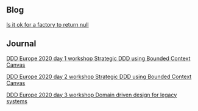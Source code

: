 ## Blog

[Is it ok for a factory to return null](is-it-ok-for-a-factory-to-return-null)

## Journal

[DDD Europe 2020 day 1 workshop Strategic DDD using Bounded Context Canvas](dddeurope-2020/DDD-Europe-2020-day-1-workshop-Strategic-DDD-using-Bounded-Context-Canvas.md)

[DDD Europe 2020 day 2 workshop Strategic DDD using Bounded Context Canvas](dddeurope-2020/DDD-Europe-2020-day-2-workshop-Strategic-DDD-using-Bounded-Context-Canvas.md)

[DDD Europe 2020 day 3 workshop Domain driven design for legacy systems](dddeurope-2020/DDD-Europe-2020-day-3-workshop-domain-driven-design-for-legacy-systems.md)